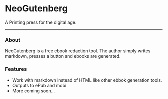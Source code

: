 # NeoGutenberg

A Printing press for the digital age.

------
### About

NeoGutenberg is a free ebook redaction tool. The author simply writes markdown, presses a button and ebooks are generated.

### Features

* Work with markdown instead of HTML like other ebbok generation tools.
* Outputs to ePub and mobi
* More coming soon...

